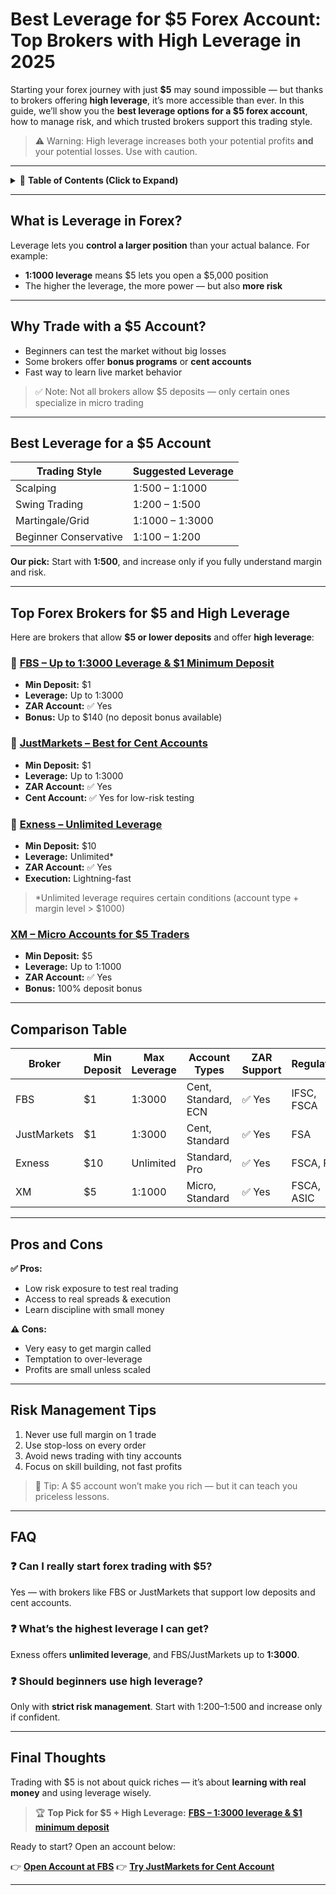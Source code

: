 # Best Leverage for \$5 Forex Account: Top Brokers with High Leverage in 2025

Starting your forex journey with just **\$5** may sound impossible — but thanks to brokers offering **high leverage**, it’s more accessible than ever. In this guide, we’ll show you the **best leverage options for a \$5 forex account**, how to manage risk, and which trusted brokers support this trading style.

> ⚠️ Warning: High leverage increases both your potential profits **and** your potential losses. Use with caution.

---

<details>
<summary>📌 <strong>Table of Contents (Click to Expand)</strong></summary>

* [What is Leverage in Forex?](#what-is-leverage-in-forex)
* [Why Trade with a \$5 Account?](#why-trade-with-a-5-account)
* [Best Leverage for a \$5 Account](#best-leverage-for-a-5-account)
* [Top Forex Brokers for \$5 and High Leverage](#top-forex-brokers-for-5-and-high-leverage)
* [Comparison Table](#comparison-table)
* [Pros and Cons](#pros-and-cons)
* [Risk Management Tips](#risk-management-tips)
* [FAQ](#faq)
* [Final Thoughts](#final-thoughts)

</details>

---

## What is Leverage in Forex?

Leverage lets you **control a larger position** than your actual balance. For example:

* **1:1000 leverage** means \$5 lets you open a \$5,000 position
* The higher the leverage, the more power — but also **more risk**

---

## Why Trade with a \$5 Account?

* Beginners can test the market without big losses
* Some brokers offer **bonus programs** or **cent accounts**
* Fast way to learn live market behavior

> ✅ Note: Not all brokers allow \$5 deposits — only certain ones specialize in micro trading

---

## Best Leverage for a \$5 Account

| Trading Style         | Suggested Leverage |
| --------------------- | ------------------ |
| Scalping              | 1:500 – 1:1000     |
| Swing Trading         | 1:200 – 1:500      |
| Martingale/Grid       | 1:1000 – 1:3000    |
| Beginner Conservative | 1:100 – 1:200      |

**Our pick:** Start with **1:500**, and increase only if you fully understand margin and risk.

---

## Top Forex Brokers for \$5 and High Leverage

Here are brokers that allow **\$5 or lower deposits** and offer **high leverage**:

### 🥇 [FBS – Up to 1:3000 Leverage & \$1 Minimum Deposit](https://fbs.partners?ibl=587836&ibp=21398815)

* **Min Deposit:** \$1
* **Leverage:** Up to 1:3000
* **ZAR Account:** ✅ Yes
* **Bonus:** Up to \$140 (no deposit bonus available)

### 🥈 [JustMarkets – Best for Cent Accounts](https://one.justmarkets.link/a/79iqw0j6nj)

* **Min Deposit:** \$1
* **Leverage:** Up to 1:3000
* **ZAR Account:** ✅ Yes
* **Cent Account:** ✅ Yes for low-risk testing

### 🥉 [Exness – Unlimited Leverage](https://one.exnesstrack.org/a/english23)

* **Min Deposit:** \$10
* **Leverage:** Unlimited\*
* **ZAR Account:** ✅ Yes
* **Execution:** Lightning-fast

> \*Unlimited leverage requires certain conditions (account type + margin level > \$1000)

### [XM – Micro Accounts for \$5 Traders](https://clicks.pipaffiliates.com/c?c=589901&l=en&p=0)

* **Min Deposit:** \$5
* **Leverage:** Up to 1:1000
* **ZAR Account:** ✅ Yes
* **Bonus:** 100% deposit bonus

---

## Comparison Table

| Broker      | Min Deposit | Max Leverage | Account Types       | ZAR Support | Regulation |
| ----------- | ----------- | ------------ | ------------------- | ----------- | ---------- |
| FBS         | \$1         | 1:3000       | Cent, Standard, ECN | ✅ Yes       | IFSC, FSCA |
| JustMarkets | \$1         | 1:3000       | Cent, Standard      | ✅ Yes       | FSA        |
| Exness      | \$10        | Unlimited    | Standard, Pro       | ✅ Yes       | FSCA, FCA  |
| XM          | \$5         | 1:1000       | Micro, Standard     | ✅ Yes       | FSCA, ASIC |

---

## Pros and Cons

**✅ Pros:**

* Low risk exposure to test real trading
* Access to real spreads & execution
* Learn discipline with small money

**⚠️ Cons:**

* Very easy to get margin called
* Temptation to over-leverage
* Profits are small unless scaled

---

## Risk Management Tips

1. Never use full margin on 1 trade
2. Use stop-loss on every order
3. Avoid news trading with tiny accounts
4. Focus on skill building, not fast profits

> 🧠 Tip: A \$5 account won’t make you rich — but it can teach you priceless lessons.

---

## FAQ

### ❓ Can I really start forex trading with \$5?

Yes — with brokers like FBS or JustMarkets that support low deposits and cent accounts.

### ❓ What’s the highest leverage I can get?

Exness offers **unlimited leverage**, and FBS/JustMarkets up to **1:3000**.

### ❓ Should beginners use high leverage?

Only with **strict risk management**. Start with 1:200–1:500 and increase only if confident.

---

## Final Thoughts

Trading with \$5 is not about quick riches — it’s about **learning with real money** and using leverage wisely.

> 🏆 **Top Pick for \$5 + High Leverage:** [**FBS – 1:3000 leverage & \$1 minimum deposit**](https://fbs.partners?ibl=587836&ibp=21398815)

Ready to start? Open an account below:

👉 [**Open Account at FBS**](https://fbs.partners?ibl=587836&ibp=21398815)
👉 [**Try JustMarkets for Cent Account**](https://one.justmarkets.link/a/79iqw0j6nj)

---
